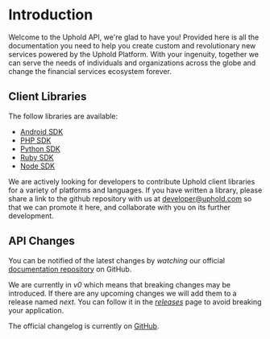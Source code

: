 # Introduction

Welcome to the Uphold API, we're glad to have you! Provided here is all the documentation you need to help you create custom and revolutionary new services powered by the Uphold Platform. With your ingenuity, together we can serve the needs of individuals and organizations across the globe and change the financial services ecosystem forever.

## Client Libraries

The follow libraries are available:

* [Android SDK](https://github.com/uphold/uphold-sdk-android)
* [PHP SDK](https://github.com/seegno/uphold-sdk-php)
* [Python SDK](https://github.com/byrnereese/uphold-sdk-python)
* [Ruby SDK](https://github.com/subvisual/uphold-sdk-ruby)
* [Node SDK](https://github.com/DanWebb/uphold-sdk-node)

We are actively looking for developers to contribute Uphold client libraries for a variety of platforms and languages. If you have written a library, please share a link to the github repository with us at <a href="mailto:developer@uphold.com?subject=I want to contribute code">developer@uphold.com</a> so that we can promote it here, and collaborate with you on its further development.

## API Changes

You can be notified of the latest changes by *watching* our official [documentation repository](https://github.com/uphold/docs/) on GitHub.

We are currently in *v0* which means that breaking changes may be introduced. If there are any upcoming changes we will add them to a release named *next*. You can follow it in the *[releases](https://github.com/uphold/docs/releases)* page to avoid breaking your application.

The official changelog is currently on [GitHub](https://github.com/uphold/docs/releases).

